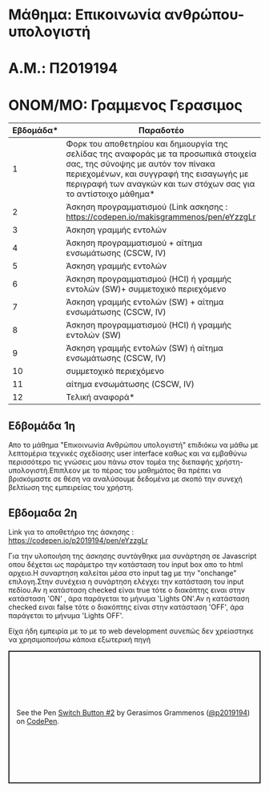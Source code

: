 # Μάθημα: Επικοινωνία ανθρώπου-υπολογιστή

# Α.Μ.: Π2019194

# ΟΝΟΜ/ΜΟ: Γραμμενος Γερασιμος

| Εβδομάδα* | Παραδοτέο |
| --- | --- |
| 1 | Φορκ του αποθετηρίου και δημιουργία της σελίδας της αναφοράς με τα προσωπικά στοιχεία σας, της σύνοψης με αυτόν τον πίνακα περιεχομένων, και συγγραφή της εισαγωγής με περιγραφή των αναγκών και των στόχων σας για το αντίστοιχο μάθημα* |
| 2 | Άσκηση προγραμματισμού (Link ασκησης :  https://codepen.io/makisgrammenos/pen/eYzzgLr|
| 3 | Άσκηση γραμμής εντολών |
| 4 | Άσκηση προγραμματισμού + αίτημα ενσωμάτωσης (CSCW, IV) |
| 5 | Άσκηση γραμμής εντολών |
| 6 | Άσκηση προγραμματισμού (HCI) ή γραμμής εντολών (SW)+ συμμετοχικό περιεχόμενο |
| 7 | Άσκηση γραμμής εντολών (SW) + αίτημα ενσωμάτωσης (CSCW, IV) |
| 8 | Άσκηση προγραμματισμού (HCI) ή γραμμής εντολών (SW) |
| 9 | Άσκηση γραμμής εντολών (SW) ή αίτημα ενσωμάτωσης (CSCW, IV) |
| 10 | συμμετοχικό περιεχόμενο |
| 11 | αίτημα ενσωμάτωσης (CSCW, IV) |
| 12 | Τελική αναφορά* |



## Εδβομάδα 1η

Απο το μάθημα "Επικοινωνία Ανθρώπου υπολογιστή"  επιδιόκω να μάθω με λεπτομέρια τεχνικές σχεδίασης  user interface καθως και να εμβαθύνω περισσότερο τις γνώσεις μου πάνω στον τομέα της διεπαφής χρήστη-υπολογιστή.Επιπλεον με το πέρας του μαθημάτος  θα πρέπει να βρισκόμαστε σε θέση να αναλύσουμε δεδομένα με σκοπό την συνεχή βελτίωση της εμπειρείας του χρήστη.


## Εβδομαδα 2η


Link για το αποθετήριο της άσκησης : https://codepen.io/p2019194/pen/eYzzgLr

Για την υλοποιήση της άσκησης συντάγθηκε μια συνάρτηση σε Javascript οπου δέχεται ως παράμετρο την κατάσταση του input box απο το html αρχειο.Η συναρτηση καλείται μέσα στο input tag με την "onchange" επιλογη.Στην συνέχεια η συνάρτηση  ελέγχει την κατάσταση του input πεδίου.Αν η κατάσταση  checked είναι true τότε ο διακόπτης ειναι στην κατάσταση 'ΟΝ' , άρα παράγεται το μήνυμα 'Lights ON'.Αν η κατάσταση checked ειναι false τότε ο διακόπτης είναι στην κατάσταση 'OFF', άρα παράγεται το μήνυμα 'Lights OFF'.

Είχα ήδη εμπειρία με το με το web development συνεπώς δεν χρείαστηκε να χρησιμοποιήσω κάποια εξωτερική  πηγή 

<p class="codepen" data-height="265" data-theme-id="light" data-default-tab="css,result" data-user="p2019194" data-slug-hash="eYzzgLr" style="height: 265px; box-sizing: border-box; display: flex; align-items: center; justify-content: center; border: 2px solid; margin: 1em 0; padding: 1em;" data-pen-title="Switch Button #2">
  <span>See the Pen <a href="https://codepen.io/p2019194/pen/eYzzgLr">
  Switch Button #2</a> by Gerasimos Grammenos (<a href="https://codepen.io/p2019194">@p2019194</a>)
  on <a href="https://codepen.io">CodePen</a>.</span>
</p>
<script async src="https://static.codepen.io/assets/embed/ei.js"></script>